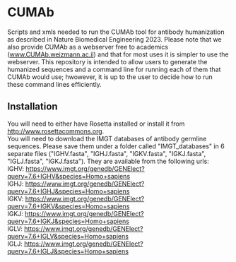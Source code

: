 # CUMAb
Scripts and xmls needed to run the CUMAb tool for antibody humanization as described in Nature Biomedical Engineering 2023. Please note that we also provide CUMAb as a webserver free to academics (www.CUMAb.weizmann.ac.il) and that for most uses it is simpler to use the webserver. This repository is intended to allow users to generate the humanized sequences and a command line for running each of them that CUMAb would use; hwowever, it is up to the user to decide how to run these command lines efficiently. 

## Installation
You will need to either have Rosetta installed or install it from http://www.rosettacommons.org.
<br>You will need to download the IMGT databases of antibody germline sequences. Please save them under a folder called "IMGT_databases" in 6 separate files ("IGHV.fasta", "IGHJ.fasta", "IGKV.fasta", "IGKJ.fasta", "IGLJ.fasta", "IGKJ.fasta"). They are available from the following urls:
  <br>IGHV: https://www.imgt.org/genedb/GENElect?query=7.6+IGHV&species=Homo+sapiens
  <br>IGHJ: https://www.imgt.org/genedb/GENElect?query=7.6+IGHJ&species=Homo+sapiens
  <br>IGKV: https://www.imgt.org/genedb/GENElect?query=7.6+IGKV&species=Homo+sapiens
  <br>IGKJ: https://www.imgt.org/genedb/GENElect?query=7.6+IGKJ&species=Homo+sapiens
  <br>IGLV: https://www.imgt.org/genedb/GENElect?query=7.6+IGLV&species=Homo+sapiens
  <br>IGLJ: https://www.imgt.org/genedb/GENElect?query=7.6+IGLJ&species=Homo+sapiens
